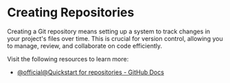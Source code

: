 # Creating Repositories

Creating a Git repository means setting up a system to track changes in your project's files over time. This is crucial for version control, allowing you to manage, review, and collaborate on code efficiently.

Visit the following resources to learn more:

- [@official@Quickstart for repositories - GitHub Docs](https://docs.github.com/en/repositories/creating-and-managing-repositories/quickstart-for-repositories)
